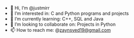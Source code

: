 - 👋 Hi, I’m @justmirr
- 👀 I’m interested in: C and Python programs and projects
- 🌱 I’m currently learning: C++, SQL and Java
- 💞️ I’m looking to collaborate on: Projects in Python
- 📫 How to reach me: @zaynsyed19@gmail.com 

<!---
justmirr/justmirr is a ✨ special ✨ repository because its `README.md` (this file) appears on your GitHub profile.
You can click the Preview link to take a look at your changes.
--->
